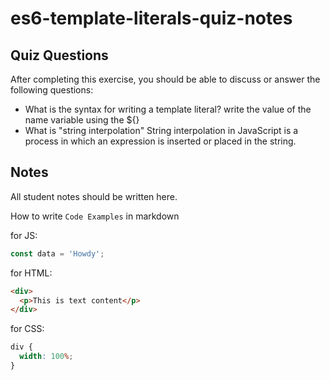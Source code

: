 # es6-template-literals-quiz-notes

## Quiz Questions

After completing this exercise, you should be able to discuss or answer the following questions:

- What is the syntax for writing a template literal?
  write the value of the name variable using the ${}
- What is "string interpolation"
  String interpolation in JavaScript is a process in which an expression is inserted or placed in the string.

## Notes

All student notes should be written here.

How to write `Code Examples` in markdown

for JS:

```javascript
const data = 'Howdy';
```

for HTML:

```html
<div>
  <p>This is text content</p>
</div>
```

for CSS:

```css
div {
  width: 100%;
}
```
